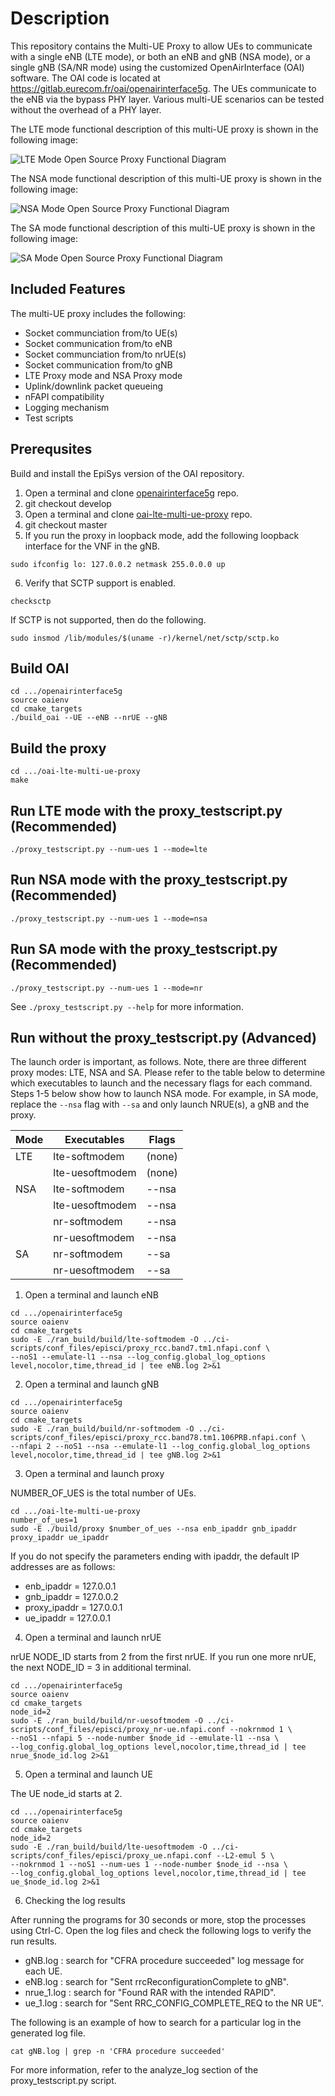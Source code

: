 # Description #

This repository contains the Multi-UE Proxy to allow UEs to communicate with a
single eNB (LTE mode), or both an eNB and gNB (NSA mode), or a single gNB
(SA/NR mode) using the customized OpenAirInterface (OAI) software. The OAI
code is located at https://gitlab.eurecom.fr/oai/openairinterface5g. The UEs
communicate to the eNB via the bypass PHY layer. Various multi-UE scenarios
can be tested without the overhead of a PHY layer.

The LTE mode functional description of this multi-UE proxy is shown in the
following image:

![LTE Mode Open Source Proxy Functional Diagram](functional_diagram.png)

The NSA mode functional description of this multi-UE proxy is shown in the following image:

![NSA Mode Open Source Proxy Functional Diagram](functional_diagram_nsa_mode.png)

The SA mode functional description of this multi-UE proxy is shown in the following image:

![SA Mode Open Source Proxy Functional Diagram](SA_Mode_Open_Source_Proxy_Functional_Diagram.png)

## Included Features ##

The multi-UE proxy includes the following:

- Socket communciation from/to UE(s)
- Socket communication from/to eNB
- Socket communciation from/to nrUE(s)
- Socket communication from/to gNB
- LTE Proxy mode and NSA Proxy mode
- Uplink/downlink packet queueing
- nFAPI compatibility
- Logging mechanism
- Test scripts

## Prerequsites ##

Build and install the EpiSys version of the OAI repository.

1. Open a terminal and clone [openairinterface5g](https://gitlab.eurecom.fr/oai/openairinterface5g.git) repo.
2. git checkout develop
3. Open a terminal and clone [oai-lte-multi-ue-proxy](https://github.com/EpiSci/oai-lte-multi-ue-proxy.git) repo.
4. git checkout master
5. If you run the proxy in loopback mode, add the following loopback interface for the VNF in the gNB.

```shell
sudo ifconfig lo: 127.0.0.2 netmask 255.0.0.0 up
```
6. Verify that SCTP support is enabled.

```
checksctp
```

If SCTP is not supported, then do the following.

```
sudo insmod /lib/modules/$(uname -r)/kernel/net/sctp/sctp.ko
```

## Build OAI ##

```shell
cd .../openairinterface5g
source oaienv
cd cmake_targets
./build_oai --UE --eNB --nrUE --gNB
```

## Build the proxy ##

```shell
cd .../oai-lte-multi-ue-proxy
make
```

## Run LTE mode with the proxy_testscript.py (Recommended) ##

```shell
./proxy_testscript.py --num-ues 1 --mode=lte
```

## Run NSA mode with the proxy_testscript.py (Recommended) ##

```shell
./proxy_testscript.py --num-ues 1 --mode=nsa
```

## Run SA mode with the proxy_testscript.py (Recommended) ##

```shell
./proxy_testscript.py --num-ues 1 --mode=nr
```

See `./proxy_testscript.py --help` for more information.


## Run without the proxy_testscript.py (Advanced) ##

The launch order is important, as follows.  Note, there are three different
proxy modes: LTE, NSA and SA.  Please refer to the table below to determine
which executables to launch and the necessary flags for each command.  Steps
1-5 below show how to launch NSA mode.  For example, in SA mode, replace the
`--nsa` flag with `--sa` and only launch NRUE(s), a gNB and the proxy.

| Mode | Executables     | Flags  |
|------|-----------------|--------|
| LTE  | lte-softmodem   | (none) |
|      | lte-uesoftmodem | (none) |
| NSA  | lte-softmodem   | --nsa  |
|      | lte-uesoftmodem | --nsa  |
|      | nr-softmodem    | --nsa  |
|      | nr-uesoftmodem  | --nsa  |
| SA   | nr-softmodem    | --sa   |
|      | nr-uesoftmodem  | --sa   |

1. Open a terminal and launch eNB

```shell
cd .../openairinterface5g
source oaienv
cd cmake_targets
sudo -E ./ran_build/build/lte-softmodem -O ../ci-scripts/conf_files/episci/proxy_rcc.band7.tm1.nfapi.conf \
--noS1 --emulate-l1 --nsa --log_config.global_log_options level,nocolor,time,thread_id | tee eNB.log 2>&1
```

2. Open a terminal and launch gNB

```shell
cd .../openairinterface5g
source oaienv
cd cmake_targets
sudo -E ./ran_build/build/nr-softmodem -O ../ci-scripts/conf_files/episci/proxy_rcc.band78.tm1.106PRB.nfapi.conf \
--nfapi 2 --noS1 --nsa --emulate-l1 --log_config.global_log_options level,nocolor,time,thread_id | tee gNB.log 2>&1
```

3. Open a terminal and launch proxy

NUMBER_OF_UES is the total number of UEs.

```shell
cd .../oai-lte-multi-ue-proxy
number_of_ues=1
sudo -E ./build/proxy $number_of_ues --nsa enb_ipaddr gnb_ipaddr proxy_ipaddr ue_ipaddr
```

If you do not specify the parameters ending with ipaddr, the default IP addresses are as follows:

- enb_ipaddr = 127.0.0.1
- gnb_ipaddr = 127.0.0.2
- proxy_ipaddr = 127.0.0.1
- ue_ipaddr = 127.0.0.1

4. Open a terminal and launch nrUE

nrUE NODE_ID starts from 2 from the first nrUE. If you run one more nrUE, the
next NODE_ID = 3 in additional terminal.

```shell
cd .../openairinterface5g
source oaienv
cd cmake_targets
node_id=2
sudo -E ./ran_build/build/nr-uesoftmodem -O ../ci-scripts/conf_files/episci/proxy_nr-ue.nfapi.conf --nokrnmod 1 \
--noS1 --nfapi 5 --node-number $node_id --emulate-l1 --nsa \
--log_config.global_log_options level,nocolor,time,thread_id | tee nrue_$node_id.log 2>&1
```

5. Open a terminal and launch UE

The UE node_id starts at 2.

```shell
cd .../openairinterface5g
source oaienv
cd cmake_targets
node_id=2
sudo -E ./ran_build/build/lte-uesoftmodem -O ../ci-scripts/conf_files/episci/proxy_ue.nfapi.conf --L2-emul 5 \
--nokrnmod 1 --noS1 --num-ues 1 --node-number $node_id --nsa \
--log_config.global_log_options level,nocolor,time,thread_id | tee ue_$node_id.log 2>&1

```

6. Checking the log results

After running the programs for 30 seconds or more, stop the processes using
Ctrl-C.  Open the log files and check the following logs to verify the run
results.

- gNB.log : search for "CFRA procedure succeeded" log message for each UE.
- eNB.log : search for "Sent rrcReconfigurationComplete to gNB".
- nrue_1.log : search for "Found RAR with the intended RAPID".
- ue_1.log : search for "Sent RRC_CONFIG_COMPLETE_REQ to the NR UE".

The following is an example of how to search for a particular log in the generated log file.

```shell
cat gNB.log | grep -n 'CFRA procedure succeeded'
```

For more information, refer to the analyze_log section of the proxy_testscript.py script.

